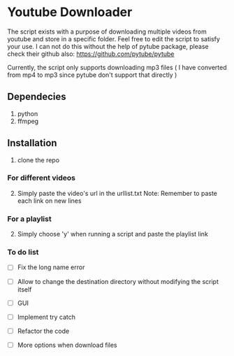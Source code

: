 # Youtube Downloader 

The script exists with a purpose of downloading multiple videos from youtube and store in a specific folder. Feel free to edit the script to satisfy your use.
I can not do this without the help of pytube package, please check their github also: https://github.com/pytube/pytube

Currently, the script only supports downloading mp3 files ( I have converted from mp4 to mp3 since pytube don't support that directly )

## Dependecies
1. python 
2. ffmpeg

## Installation
1. clone the repo
### For different videos
2. Simply paste the video's url in the urllist.txt 
Note: Remember to paste each link on new lines
### For a playlist
2. Simply choose 'y' when running a script and paste the playlist link

### To do list
- [ ] Fix the long name error
- [ ] Allow to change the destination directory without modifying the script itself 
- [ ] GUI
- [ ] Implement try catch 
- [ ] Refactor the code
- [ ] More options when download files

